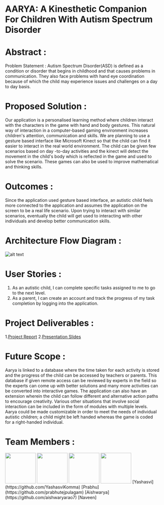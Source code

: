 # AARYA: A Kinesthetic Companion For Children With Autism Spectrum Disorder


# Abstract  :
Problem Statement :
Autism Spectrum Disorder(ASD) is defined as a condition or disorder that begins in childhood and that causes problems in communication. They also face problems with hand eye coordination because of which the child may experience issues and challenges on a day to day basis. 

# Proposed Solution :
Our application is a personalised learning method where children interact with the characters in the game with hand and body gestures. This natural way of interaction in a computer-based gaming environment increases children's attention, communication and skills. We are planning to use a gesture based interface like Microsoft Kinect so that the child can find it easier to interact in the real world environment. The child can be given few scenarios based on day -to-day activities and the kinect will detect the movement in the child's body which is reflected in the game and used to solve the scenario. These games can also be used to improve mathematical and thinking skills.

# Outcomes : 
Since the application used gesture based interface, an autistic child feels more connected to the application and assumes the application on the screen to be a real life scenario. Upon trying to interact with similar scenarios, eventually the child will get used to interacting with other individuals and develop better communication skills.

# Architecture Flow Diagram  :

![alt text](https://github.com/SJSU272Lab/Fall16-Team29/blob/master/FInal%20Project/Picture1.png "Architecture Flow Diagram")
 
# User Stories :
 1. As an autistic child, I can complete specific tasks assigned to me to go to the next level.
 2. As a parent, I can create an account and track the progress of my task completion by logging into the application.

# Project Deliverables :
1.[Project Report](https://github.com/SJSU272Lab/ASDapp/blob/master/FInal%20Project/Team_29.pdf)
2.[Presentation Slides](https://github.com/SJSU272Lab/ASDapp/blob/master/FInal%20Project/autism.pptx)

# Future Scope :
Aarya is linked to a database where the time taken for each activity is stored and the progress of the child can be accessed by teachers or parents. This database if given remote access can be reviewed by experts in the field so the experts can come up with better solutions and many more activities can be converted into interactive games. The application can also have an extension wherein the child can follow different and alternative action paths to encourage creativity.
Various other situations that involve social interaction can be included in the form of modules with multiple levels. Aarya could be made customizable in order to meet the needs of individual autistic children; a child might be left handed whereas the game is coded for a right-handed individual. 
 
# Team Members :
<img src="https://cloud.githubusercontent.com/assets/22266770/21307985/cda46188-c58c-11e6-875d-f7437b4e6764.jpg" width="100" height="100" />
<img src="https://cloud.githubusercontent.com/assets/22266770/21308324/52039a38-c58e-11e6-84cd-b4d54680cfba.jpg" width="100" height="100" />
<img src="https://cloud.githubusercontent.com/assets/22266770/21308368/8f275fb2-c58e-11e6-8fe0-1cfd57a622b6.jpg" width="100" height="100" />
<img src="https://cloud.githubusercontent.com/assets/22266770/21308388/a5812676-c58e-11e6-8011-fc3b42552650.jpg" width="100" height="100" />
[Yashasvi](https://github.com/YashasviKomma)      [Prabhu](https://github.com/prabhutejpulagam)         [Aishwarya](https://github.com/aishwaryarao7)  [Naveen]


